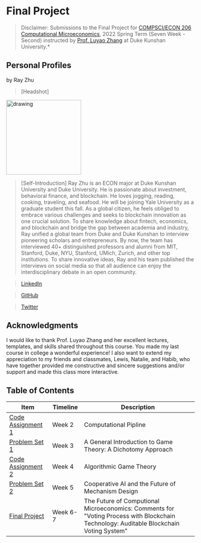 # Final Project

> Disclaimer: Submissions to the Final Project for [COMPSCI/ECON 206 Computational Microeconomics](https://ce.pubpub.org/), 2022 Spring Term (Seven Week - Second) instructed by [Prof. Luyao Zhang](http://scholars.duke.edu/person/luyao.zhang) at Duke Kunshan University.*


## Personal Profiles

by Ray Zhu

>[Headshot]
<img src="https://user-images.githubusercontent.com/73629458/166410195-42cf20ae-b159-4d5c-bb68-29d28b4552df.JPG" alt="drawing" width="200"/>

>[Self-Introduction] Ray Zhu is an ECON major at Duke Kunshan University and Duke University. He is passionate about investment, behavioral finance, and blockchain. He loves jogging, reading, cooking, traveling, and seafood. He will be joining Yale University as a graduate student this fall. As a global citizen, he feels obliged to embrace various challenges and seeks to blockchain innovation as one crucial solution. To share knowledge about fintech, economics, and blockchain and bridge the gap between academia and industry, Ray unified a global team from Duke and Duke Kunshan to interview pioneering scholars and entrepreneurs. By now, the team has interviewed 40+ distinguished professors and alumni from MIT, Stanford, Duke, NYU, Stanford, UMich, Zurich, and other top institutions. To share innovative ideas, Ray and his team published the interviews on social media so that all audience can enjoy the interdisciplinary debate in an open community.

>[LinkedIn](https://www.linkedin.com/in/jiasheng-ray-zhu-845241177/)

>[GitHub](https://github.com/Ray88888888)

>[Twitter](@RayyZhu)


## Acknowledgments
I would like to thank Prof. Luyao Zhang and her excellent lectures, templates, and skills shared throughout this course. You made my last course in college a wonderful experience! I also want to extend my appreciation to my friends and classmates, Lewis, Natalie, and Habib, who have together provided me constructive and sincere suggestions and/or support and made this class more interactive.

## Table of Contents

| Item        | Timeline    |  Description| 
| ----------- | ----------- | ----------- | 
| [Code Assignment 1](https://github.com/CSEcon/Ray_Zhu_CSEcon206_Spring2022/tree/main/CodeAssignment1) | Week 2 |Computational Pipline|
| [Problem Set 1](https://github.com/CSEcon/Ray_Zhu_CSEcon206_Spring2022/tree/main/ProblemSet1) | Week 3 |A General Introduction to Game Theory: A Dichotomy Approach|
| [Code Assignment 2](https://github.com/CSEcon/Ray_Zhu_CSEcon206_Spring2022/tree/main/CodeAssignment2) | Week 4 |Algorithmic Game Theory|
| [Problem Set 2](https://github.com/CSEcon/Ray_Zhu_CSEcon206_Spring2022/tree/main/ProblemSet2) | Week 5 |Cooperative AI and the Future of Mechanism Design|
| [Final Project](https://github.com/CSEcon/Ray_Zhu_CSEcon206_Spring2022/tree/main/FinalProject) | Week 6-7 |The Future of Computional Microeconomics: Comments for "Voting Process with Blockchain Technology: Auditable Blockchain Voting System"|

